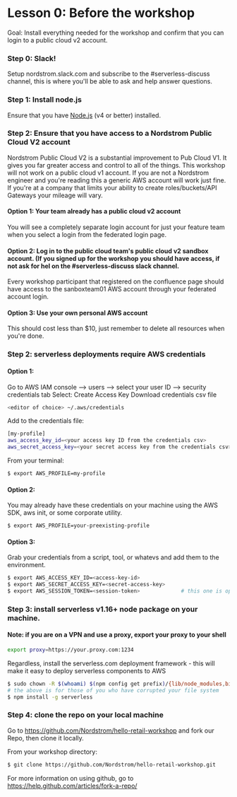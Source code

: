# Lesson 0: Before the workshop
Goal: Install everything needed for the workshop and confirm that you can login to a public cloud v2 account.

### Step 0: Slack!
Setup nordstrom.slack.com and subscribe to the #serverless-discuss channel, this is where you'll be able to ask and help answer questions.

### Step 1: Install node.js
Ensure that you have [Node.js](https://nodejs.org/en/) (v4 or better) installed.

### Step 2: Ensure that you have access to a Nordstrom Public Cloud V2 account
Nordstrom Public Cloud V2 is a substantial improvement to Pub Cloud V1.  It gives you far greater access and control to all of the things.  This workshop will not work on a public cloud v1 account.  If you are not a Nordstrom engineer and you're reading this a generic AWS account will work just fine.  If you're at a company that limits your ability to create roles/buckets/API Gateways your mileage will vary.

#### Option 1: Your team already has a public cloud v2 account
You will see a completely separate login account for just your feature team when you select a login from the federated login page.

#### Option 2: Log in to the public cloud team's public cloud v2 sandbox account. (If you signed up for the workshop you should have access, if not ask for hel on the #serverless-discuss slack channel.
Every workshop participant that registered on the confluence page should have access to the sanboxteam01 AWS account through your federated account login.

#### Option 3: Use your own personal AWS account
This should cost less than $10, just remember to delete all resources when you're done.

### Step 2: serverless deployments require AWS credentials

#### Option 1:
Go to AWS IAM console --> users --> select your user ID --> security credentials tab
Select: Create Access Key
Download credentials csv file

```sh
<editor of choice> ~/.aws/credentials
```

Add to the credentials file:
```sh
[my-profile]
aws_access_key_id=<your access key ID from the credentials csv>
aws_secret_access_key=<your secret access key from the credentials csv>
```

From your terminal:
```sh
$ export AWS_PROFILE=my-profile
```

#### Option 2:
You may already have these credentials on your machine using the AWS SDK, aws init, or some corporate utility.

```sh
$ export AWS_PROFILE=your-preexisting-profile
```

#### Option 3:
Grab your credentials from a script, tool, or whatevs and add them to the environment.

```sh
$ export AWS_ACCESS_KEY_ID=<access-key-id>
$ export AWS_SECRET_ACCESS_KEY=<secret-access-key>
$ export AWS_SESSION_TOKEN=<session-token>             # this one is optional
```

### Step 3: install serverless v1.16+ node package on your machine.

#### Note: if you are on a VPN and use a proxy, export your proxy to your shell
```sh
export proxy=https://your.proxy.com:1234
```

Regardless, install the serverless.com deployment framework - this will make it easy to deploy serverless components to AWS
```sh
$ sudo chown -R $(whoami) $(npm config get prefix)/{lib/node_modules,bin,share}
# the above is for those of you who have corrupted your file system
$ npm install -g serverless
```

### Step 4: clone the repo on your local machine

Go to https://github.com/Nordstrom/hello-retail-workshop and fork our Repo, then clone it locally.

From your workshop directory:
```sh
$ git clone https://github.com/Nordstrom/hello-retail-workshop.git
```
For more information on using github, go to https://help.github.com/articles/fork-a-repo/